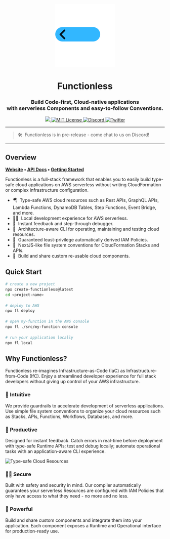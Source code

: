 <div align="center">
  <a href="https://functionless.org">
    <img src="./img/logo.svg" />
  </a>
  <br />
  <h1>Functionless</h1>
  <h3>
  Build Code-first, Cloud-native applications<br />with serverless <b>Components</b> and easy-to-follow <b>Conventions</b>.
  </h3>
  <a href="https://badge.fury.io/js/functionless.svg">
    <img src="https://badge.fury.io/js/functionless.svg">
  </a>
  <a href="https://github.com/functionless/functionless/blob/main/LICENSE">
    <img alt="MIT License" src="https://img.shields.io/github/license/functionless/functionless" />
  </a>
  <a href="https://discord.gg/VRqHbjrbfC">
    <img alt="Discord" src="https://img.shields.io/discord/985291961885949973?color=7389D8&label&logo=discord&logoColor=ffffff" />
  </a>
  <a href="https://twitter.com/_functionless">
    <img alt="Twitter" src="https://img.shields.io/twitter/url.svg?label=%40_fucntionless&style=social&url=https%3A%2F%2Ftwitter.com%2F_fucntionless" />
  </a>
</div>

---

> 🛠&nbsp; Functionless is in pre-release - come chat to us on Discord!

---

## Overview

**[Website](https://functionless.org/) • [API Docs](https://functionless.org/docs/what-is-functionless) • [Getting Started](https://functionless.org/docs/getting-started/setup)**

Functionless is a full-stack framework that enables you to easily build type-safe cloud applications on AWS serverless without writing CloudFormation or complex infrastructure configuration.

- 🪂&nbsp; Type-safe AWS cloud resources such as Rest APIs, GraphQL APIs, Lambda Functions, DynamoDB Tables, Step Functions, Event Bridge, and more.
- 👨‍💻&nbsp; Local development experience for AWS serverless.
- 🐞&nbsp; Instant feedback and step-through debugger.
- 🧙&nbsp; Architecture-aware CLI for operating, maintaining and testing cloud resources.
- 🔐&nbsp; Guaranteed least-privilege automatically derived IAM Policies.
- 🎢&nbsp; NextJS-like file system conventions for CloudFormation Stacks and APIs.
- 🧩&nbsp; Build and share custom re-usable cloud components.

## Quick Start

```sh
# create a new project
npx create-functionless@latest
cd <project-name>

# deploy to AWS
npx fl deploy

# open my-function in the AWS console
npx fl ./src/my-function console

# run your application locally
npx fl local
```

## Why Functionless?

Functionless re-imagines Infrastructure-as-Code (IaC) as Infrastructure-from-Code (IfC). Enjoy a streamlined developer experience for full stack developers without giving up control of your AWS infrastructure.

### 🧠 Intuitive

We provide guardrails to accelerate development of serverless applications. Use simple file system conventions to organize your cloud resources such as Stacks, APIs, Functions, Workflows, Databases, and more.

### 🚀 Productive

Designed for instant feedback. Catch errors in real-time before deployment with type-safe Runtime APIs; test and debug locally; automate operational tasks with an application-aware CLI experience.

![Type-safe Cloud Resources](./img/type-safe.gif)

### 👮‍♀️ Secure

Built with safety and security in mind. Our compiler automatically guarantees your serverless Resources are configured with IAM Policies that only have access to what they need - no more and no less.

### 💪 Powerful

Build and share custom components and integrate them into your application. Each component exposes a Runtime and Operational interface for production-ready use.
